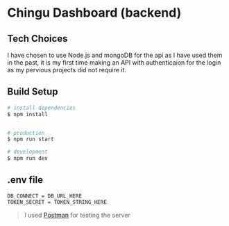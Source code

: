 # Chingu Dashboard (backend)

## Tech Choices

I have chosen to use Node.js and mongoDB for the api as I have used them in the past, it is my first time making an API with authenticaion for the login as my pervious projects did not require it.

## Build Setup

```bash
# install dependencies
$ npm install


# production
$ npm run start

# development
$ npm run dev

```

## **.env** file

```
DB_CONNECT = DB_URL_HERE
TOKEN_SECRET = TOKEN_STRING_HERE
```

> I used [Postman](https://www.postman.com/) for testing the server
